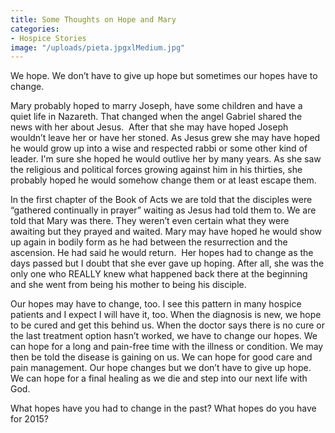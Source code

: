 ```yaml
---
title: Some Thoughts on Hope and Mary
categories:
- Hospice Stories
image: "/uploads/pieta.jpgxlMedium.jpg"
---
```


We hope. We don’t have to give up hope but sometimes our hopes have to change.

Mary probably hoped to marry Joseph, have some children and have a quiet life in Nazareth. That changed when the angel Gabriel shared the news with her about Jesus.  After that she may have hoped Joseph wouldn’t leave her or have her stoned. As Jesus grew she may have hoped he would grow up into a wise and respected rabbi or some other kind of leader. I'm sure she hoped he would outlive her by many years. As she saw the religious and political forces growing against him in his thirties, she probably hoped he would somehow change them or at least escape them.

In the first chapter of the Book of Acts we are told that the disciples were “gathered continually in prayer” waiting as Jesus had told them to. We are told that Mary was there. They weren’t even certain what they were awaiting but they prayed and waited. Mary may have hoped he would show up again in bodily form as he had between the resurrection and the ascension. He had said he would return.  Her hopes had to change as the days passed but I doubt that she ever gave up hoping. After all, she was the only one who REALLY knew what happened back there at the beginning and she went from being his mother to being his disciple.

Our hopes may have to change, too. I see this pattern in many hospice patients and I expect I will have it, too. When the diagnosis is new, we hope to be cured and get this behind us. When the doctor says there is no cure or the last treatment option hasn’t worked, we have to change our hopes. We can hope for a long and pain-free time with the illness or condition. We may then be told the disease is gaining on us. We can hope for good care and pain management. Our hope changes but we don’t have to give up hope. We can hope for a final healing as we die and step into our next life with God.

What hopes have you had to change in the past? What hopes do you have for 2015?
